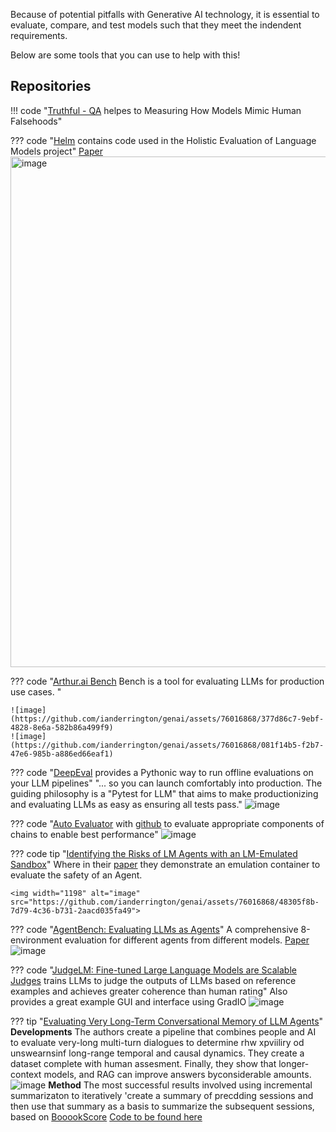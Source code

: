 Because of potential pitfalls with Generative AI technology, it is essential to evaluate, compare, and test models such that they meet the indendent requirements.

Below are some tools that you can use to help with this!

## Repositories

!!! code "[Truthful - QA](https://github.com/sylinrl/TruthfulQA) helpes to Measuring How Models Mimic Human Falsehoods" 

??? code "[Helm](https://github.com/stanford-crfm/helm) contains code used in the Holistic Evaluation of Language Models project"
    [Paper](https://arxiv.org/pdf/2211.09110.pdf)
    <img width="817" alt="image" src="https://github.com/ianderrington/genai/assets/76016868/40b280b6-749e-49fd-8e72-3b51c38d06b9">

??? code "[Arthur.ai Bench](https://github.com/arthur-ai/bench) Bench is a tool for evaluating LLMs for production use cases. "

    ![image](https://github.com/ianderrington/genai/assets/76016868/377d86c7-9ebf-4828-8e6a-582b86a499f9)
    ![image](https://github.com/ianderrington/genai/assets/76016868/081f14b5-f2b7-47e6-985b-a886ed66eaf1)

??? code "[DeepEval](https://github.com/mr-gpt/deepeval) provides a Pythonic way to run offline evaluations on your LLM pipelines"
    "... so you can launch comfortably into production. The guiding philosophy is a "Pytest for LLM" that aims to make productionizing and evaluating LLMs as easy as ensuring all tests pass."
    ![image](https://github.com/mr-gpt/deepeval/blob/main/assets/synthetic-query-generation.png)


??? code "[Auto Evaluator](https://autoevaluator.langchain.com/) with [github](https://github.com/rlancemartin/auto-evaluator) to evaluate appropriate components of chains to enable best performance"
    ![image](https://blog.langchain.dev/content/images/size/w1600/2023/04/auto-eval.png)


??? code tip "[Identifying the Risks of LM Agents with an LM-Emulated Sandbox](https://arxiv.org/pdf/2309.15817.pdf)"
    Where in their [paper](https://arxiv.org/pdf/2309.15817.pdf) they demonstrate an emulation container to evaluate the safety of an Agent.

    <img width="1198" alt="image" src="https://github.com/ianderrington/genai/assets/76016868/48305f8b-7d79-4c36-b731-2aacd035fa49">

??? code "[AgentBench: Evaluating LLMs as Agents](https://github.com/THUDM/AgentBench)"
    A comprehensive 8-environment evaluation for different agents from different models.
    [Paper](https://arxiv.org/pdf/2308.03688.pdf)
    ![image](https://github.com/ianderrington/genai/assets/76016868/b6d3e2d8-7548-4336-b9ae-ced2844aa6ae)

??? code "[JudgeLM: Fine-tuned Large Language Models are Scalable Judges](https://github.com/baaivision/judgelm) trains LLMs to judge the outputs of LLMs based on reference examples and achieves greater coherence than human rating"
    Also provides a great example GUI and interface using GradIO
    ![image](https://github.com/ianderrington/genai/assets/76016868/4a3ca49f-39d0-453c-98f5-3498d743afa1)

??? tip "[Evaluating Very Long-Term Conversational Memory of LLM Agents](https://arxiv.org/pdf/2402.17753.pdf)"
    **Developments** The authors create a pipeline that combines people and AI to evaluate very-long multi-turn dialogues to determine rhw xpviiliry od unswearnsinf long-range temporal and causal dynamics. They create a dataset complete with human assesment. Finally, they show that longer-context models, and RAG can improve answers byconsiderable amounts. 
    ![image](https://github.com/ianderrington/genai/assets/76016868/96c71458-be87-4e9d-9a7e-2cbe6b3ee9cd)
    **Method**
    The most successful results involved using incremental summarizaton to iteratively 'create a summary of precdding sessions and then use that summary as a basis to summarize the subsequent sessions, based on [BooookScore](https://arxiv.org/abs/2310.00785)
    [Code to be found here](https://github.com/snap-research/LoCoMo)

